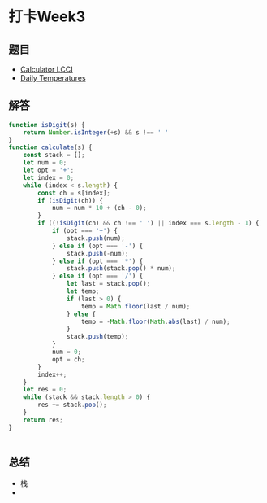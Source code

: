 # 打卡Week3

## 题目

- [Calculator LCCI](https://leetcode-cn.com/problems/calculator-lcci/)
- [Daily Temperatures](https://leetcode-cn.com/problems/daily-temperatures/)

## 解答

```js
function isDigit(s) {
    return Number.isInteger(+s) && s !== ' '
}
function calculate(s) {
    const stack = [];
    let num = 0;
    let opt = '+';
    let index = 0;
    while (index < s.length) {
        const ch = s[index];
        if (isDigit(ch)) {
            num = num * 10 + (ch - 0);
        }
        if ((!isDigit(ch) && ch !== ' ') || index === s.length - 1) {
            if (opt === '+') {
                stack.push(num);
            } else if (opt === '-') {
                stack.push(-num);
            } else if (opt === '*') {
                stack.push(stack.pop() * num);
            } else if (opt === '/') {
                let last = stack.pop();
                let temp;
                if (last > 0) {
                    temp = Math.floor(last / num);
                } else {
                    temp = -Math.floor(Math.abs(last) / num);
                }
                stack.push(temp);
            }
            num = 0;
            opt = ch;
        }
        index++;
    }
    let res = 0;
    while (stack && stack.length > 0) {
        res += stack.pop();
    }
    return res;
}
```

```js

```

## 总结

- 栈
- 